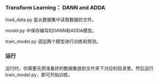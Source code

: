 ### **Transform Learning： DANN and ADDA**
load\_data.py 是从数据集中读取数据的文件。

model.py 中保存编写的DANN和ADDA模型。

train\_model.py 调运两个模型进行训练和预测。

### **运行**

运行时，你需要先把准备好的数据集放到文件夹下对应的目录里。然后运行train\_model.py，即可开始训练。
